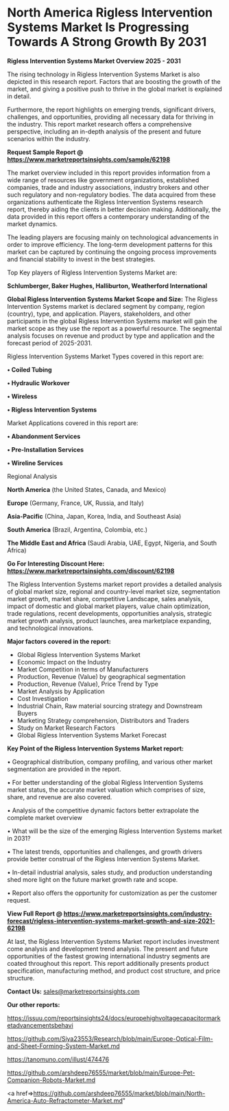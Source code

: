 # North America Rigless Intervention Systems Market Is Progressing Towards A Strong Growth By 2031

<Strong> Rigless Intervention Systems Market Overview 2025 - 2031</strong>

The rising technology in Rigless Intervention Systems Market is also depicted in this research report. Factors that are boosting the growth of the market, and giving a positive push to thrive in the global market is explained in detail.

Furthermore, the report highlights on emerging trends, significant drivers, challenges, and opportunities, providing all necessary data for thriving in the industry. This report market research offers a comprehensive perspective, including an in-depth analysis of the present and future scenarios within the industry.

<strong>Request Sample Report @ <a href=https://www.marketreportsinsights.com/sample/62198>https://www.marketreportsinsights.com/sample/62198</a></strong>

The market overview included in this report provides information from a wide range of resources like government organizations, established companies, trade and industry associations, industry brokers and other such regulatory and non-regulatory bodies. The data acquired from these organizations authenticate the Rigless Intervention Systems research report, thereby aiding the clients in better decision making. Additionally, the data provided in this report offers a contemporary understanding of the market dynamics.

The leading players are focusing mainly on technological advancements in order to improve efficiency. The long-term development patterns for this market can be captured by continuing the ongoing process improvements and financial stability to invest in the best strategies.

Top Key players of Rigless Intervention Systems Market are:

<strong>Schlumberger, Baker Hughes, Halliburton, Weatherford International</strong>

<strong><b>Global Rigless Intervention Systems Market Scope and Size:</b></strong>
The Rigless Intervention Systems market is declared segment by company, region (country), type, and application. Players, stakeholders, and other participants in the global Rigless Intervention Systems market will gain the market scope as they use the report as a powerful resource. The segmental analysis focuses on revenue and product by type and application and the forecast period of 2025-2031.

Rigless Intervention Systems Market Types covered in this report are:

<strong>• Coiled Tubing

• Hydraulic Workover

• Wireless

• Rigless Intervention Systems</strong>

Market Applications covered in this report are:

<strong>• Abandonment Services

• Pre-Installation Services

• Wireline Services</strong> 

Regional Analysis

<strong>North America</strong> (the United States, Canada, and Mexico)

<strong>Europe</strong> (Germany, France, UK, Russia, and Italy)

<strong>Asia-Pacific</strong> (China, Japan, Korea, India, and Southeast Asia)

<strong>South America</strong> (Brazil, Argentina, Colombia, etc.)

<strong>The Middle East and Africa</strong> (Saudi Arabia, UAE, Egypt, Nigeria, and South Africa)

<strong>Go For Interesting Discount Here: <a href=https://www.marketreportsinsights.com/discount/62198>https://www.marketreportsinsights.com/discount/62198</a></strong>

The Rigless Intervention Systems market report provides a detailed analysis of global market size, regional and country-level market size, segmentation market growth, market share, competitive Landscape, sales analysis, impact of domestic and global market players, value chain optimization, trade regulations, recent developments, opportunities analysis, strategic market growth analysis, product launches, area marketplace expanding, and technological innovations.

<strong><b>Major factors covered in the report:</b></strong>
<ul>
  <li>Global Rigless Intervention Systems Market </li>
  <li>Economic Impact on the Industry</li>
  <li>Market Competition in terms of Manufacturers</li>
  <li>Production, Revenue (Value) by geographical segmentation</li>
  <li>Production, Revenue (Value), Price Trend by Type</li>
  <li>Market Analysis by Application</li>
  <li>Cost Investigation</li>
  <li>Industrial Chain, Raw material sourcing strategy and Downstream Buyers</li>
  <li>Marketing Strategy comprehension, Distributors and Traders</li>
  <li>Study on Market Research Factors</li>
  <li>Global Rigless Intervention Systems Market Forecast</li>
</ul>

<strong><b>Key Point of the Rigless Intervention Systems Market report:</b></strong>

• Geographical distribution, company profiling, and various other market segmentation are provided in the report.

• For better understanding of the global Rigless Intervention Systems market status, the accurate market valuation which comprises of size, share, and revenue are also covered.

• Analysis of the competitive dynamic factors better extrapolate the complete market overview

• What will be the size of the emerging Rigless Intervention Systems market in 2031?

• The latest trends, opportunities and challenges, and growth drivers provide better construal of the Rigless Intervention Systems Market.

• In-detail industrial analysis, sales study, and production understanding shed more light on the future market growth rate and scope.

• Report also offers the opportunity for customization as per the customer request.

<strong><b>View Full Report @ <a href=https://www.marketreportsinsights.com/industry-forecast/rigless-intervention-systems-market-growth-and-size-2021-62198>https://www.marketreportsinsights.com/industry-forecast/rigless-intervention-systems-market-growth-and-size-2021-62198</a></b></strong>


At last, the Rigless Intervention Systems Market report includes investment come analysis and development trend analysis. The present and future opportunities of the fastest growing international industry segments are coated throughout this report. This report additionally presents product specification, manufacturing method, and product cost structure, and price structure.

<strong>Contact Us:</strong>
sales@marketreportsinsights.com

<strong>Our other reports:</strong>

<a href=https://issuu.com/reportsinsights24/docs/europehighvoltagecapacitormarketadvancementsbehavi>https://issuu.com/reportsinsights24/docs/europehighvoltagecapacitormarketadvancementsbehavi</a>

<a href=https://github.com/Siya23553/Research/blob/main/Europe-Optical-Film-and-Sheet-Forming-System-Market.md>https://github.com/Siya23553/Research/blob/main/Europe-Optical-Film-and-Sheet-Forming-System-Market.md</a>

<a href=https://tanomuno.com/illust/474476>https://tanomuno.com/illust/474476</a>

<a href=https://github.com/arshdeep76555/market/blob/main/Europe-Pet-Companion-Robots-Market.md>https://github.com/arshdeep76555/market/blob/main/Europe-Pet-Companion-Robots-Market.md</a>

<a href=>https://github.com/arshdeep76555/market/blob/main/North-America-Auto-Refractometer-Market.md</a>"
